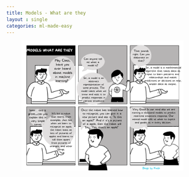 ```yaml
---
title: Models - What are they
layout : single
categories: ml-made-easy
---
```


<div class="container">
  <div class="row justify-content-center">
    <div class="col-md-8">
      <figure class="text-center">
        <img src="/assets/images/ml-made-easy/WhatIsModel.png" class="img-fluid">
      </figure>
    </div>
  </div>
</div>
